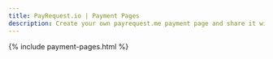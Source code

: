 ```yaml
---
title: PayRequest.io | Payment Pages
description: Create your own payrequest.me payment page and share it with everyone.
---
```


{% include payment-pages.html %}